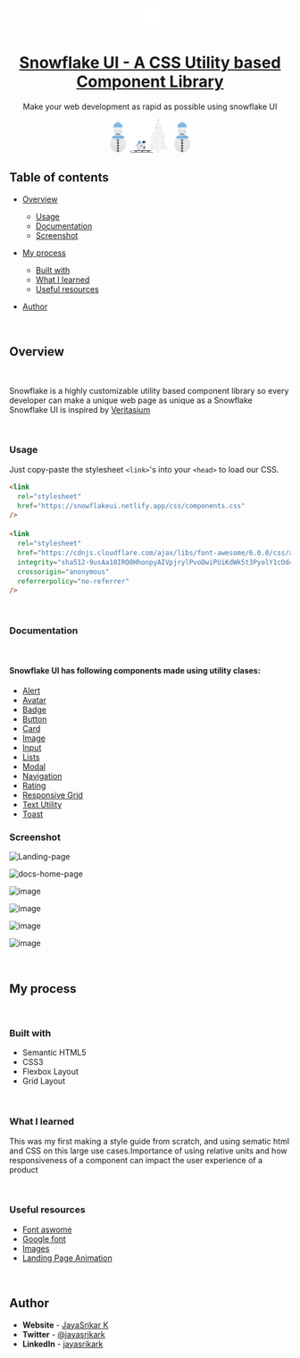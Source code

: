 <div align="center">
  <img src="/assets/svg/snowflake-white.svg" height="40" width="40" alt="Snowflake ui logo"/>
  
# [Snowflake UI - A CSS Utility based Component Library](https://snowflakeui.netlify.app/)

Make your web development as rapid as possible using snowflake UI

</div>

<div style="diplay:flex;" align="center">
<img height="60" src="/assets/images/undraw_frozen_figure_omho.svg"/>
<img height="60" src="/assets/images/undraw_snow_fun_re_plbr.svg"/>
<img height="60" src="/assets/images/undraw_frozen_figure_omho.svg"/>
</div>

## **Table of contents**

- [Overview](#overview)

  - [Usage](#usage)
  - [Documentation](#documentation)
  - [Screenshot](#screenshot)

- [My process](#my-process)
  - [Built with](#built-with)
  - [What I learned](#what-i-learned)
  - [Useful resources](#useful-resources)
- [Author](#author)

<br />

## **Overview**

<br />

Snowflake is a highly customizable utility based component library so every developer can make a unique web page as unique as a Snowflake
Snowflake UI is inspired by [Veritasium](https://youtu.be/ao2Jfm35XeE)

<br />

### **Usage**

Just copy-paste the stylesheet `<link>`'s into your `<head>` to load our CSS.

```html
<link
  rel="stylesheet"
  href="https://snowflakeui.netlify.app/css/components.css"
/>

<link
  rel="stylesheet"
  href="https://cdnjs.cloudflare.com/ajax/libs/font-awesome/6.0.0/css/all.min.css"
  integrity="sha512-9usAa10IRO0HhonpyAIVpjrylPvoDwiPUiKdWk5t3PyolY1cOd4DSE0Ga+ri4AuTroPR5aQvXU9xC6qOPnzFeg=="
  crossorigin="anonymous"
  referrerpolicy="no-referrer"
/>
```

<br/>

### **Documentation**

<br />

#### Snowflake UI has following components made using utility clases:

- [Alert](https://snowflakeui.netlify.app/pages/components/alert/alert.html)
- [Avatar](https://snowflakeui.netlify.app/pages/components/avatar/avatar.html)
- [Badge](https://snowflakeui.netlify.app/components/badge/badge.html)
- [Button](https://snowflakeui.netlify.app/pages/components/badge/badge.html)
- [Card](https://snowflakeui.netlify.app/pages/components/card/card.html)
- [Image](https://snowflakeui.netlify.app/pages/components/image/image.html)
- [Input](https://snowflakeui.netlify.app/pages/components/input/input.html)
- [Lists](https://snowflakeui.netlify.app/pages/components/list/list.html)
- [Modal](https://snowflakeui.netlify.app/pages/components/modal/modal.html)
- [Navigation](https://snowflakeui.netlify.app/pages/components/navigation/navigation.html)
- [Rating](https://snowflakeui.netlify.app/pages/components/rating/rating.html)
- [Responsive Grid](https://snowflakeui.netlify.app/pages/components/grid/grid.html)
- [Text Utility](https://snowflakeui.netlify.app/pages/components/utility/utility.html)
- [Toast](https://snowflakeui.netlify.app/pages/components/toast/toast.html)

### **Screenshot**


![Landing-page](https://user-images.githubusercontent.com/60209418/162261070-16208d67-7208-4d75-9327-35c80609afd2.png)

![docs-home-page](https://user-images.githubusercontent.com/60209418/162261176-08c82ef7-6f5f-463b-a9cf-e72fc52c86b5.png)

![image](https://user-images.githubusercontent.com/60209418/153671057-fb160991-ccdb-4b34-834b-ad7acfc5293b.png)

![image](https://user-images.githubusercontent.com/60209418/153671084-2d1e4ceb-e119-4c73-ad02-3462fde61456.png)

![image](https://user-images.githubusercontent.com/60209418/153671125-22ccb5aa-87d6-449c-a54a-173c25335e62.png)

![image](https://user-images.githubusercontent.com/60209418/153671224-0eda6367-0aeb-4714-aca9-6b688f93cef1.png)


<br />

## **My process**

<br />

### **Built with**

- Semantic HTML5
- CSS3
- Flexbox Layout
- Grid Layout

<br />

### **What I learned**

This was my first making a style guide from scratch, and using sematic html and CSS on this large use cases.Importance of using relative units and how responsiveness of a component can impact the user experience of a product

<br />

### **Useful resources**

- [Font aswome](https://fontawesome.com/)
- [Google font](https://fonts.google.com/)
- [Images](https://unsplash.com/)
- [Landing Page Animation](https://codeconvey.com/pure-css-falling-snowflake-animation/)

<br />

## **Author**

- **Website** - [JayaSrikar K](https://jayasrikark.netlify.app/)
- **Twitter** - [@jayasrikark](https://twitter.com/jayasrikark)
- **LinkedIn** - [jayasrikark](https://www.linkedin.com/in/jayasrikark/)
